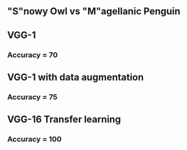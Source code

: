 ## "S"nowy Owl vs "M"agellanic Penguin

## VGG-1

### Accuracy = 70 

## VGG-1 with data augmentation

### Accuracy = 75

## VGG-16 Transfer learning

### Accuracy = 100
